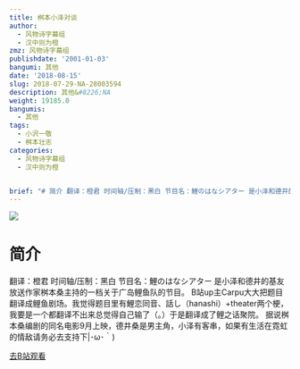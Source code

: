 ```yaml
---
title: 桝本小泽对谈
author:
  - 风物诗字幕组
  - 汉中则为橙
zmz: 风物诗字幕组
publishdate: '2001-01-03'
bangumi: 其他
date: '2018-08-15'
slug: 2018-07-29-NA-28003594
description: 其他&#8226;NA
weight: 19185.0
bangumis:
  - 其他
tags:
  - 小沢一敬
  - 桝本壮志
categories:
  - 风物诗字幕组
  - 汉中则为橙


brief: "# 简介 翻译：橙君 时间轴/压制：黑白 节目名：鯉のはなシアター 是小泽和德井的基友放送作家桝本桑主持的一档关于广岛鲤鱼队的节目。 B站up主Carpu大大把题目翻译成鲤鱼剧场。我觉得题目里有鯉恋同音、話し（hanashi）+theater两个梗，我要是一个都翻译不出来总觉得自己输了（。）于是翻译成了鲤之话聚院。 据说桝本桑编剧的同名电影9月上映，德井桑是男主角，小泽有客串，如果有生活在霓虹的情敌请务必去支持下|･ω･｀)"
---
```

![](https://i.imgur.com/5gSaXOE.jpg)
# 简介  
翻译：橙君 时间轴/压制：黑白
节目名：鯉のはなシアター
是小泽和德井的基友放送作家桝本桑主持的一档关于广岛鲤鱼队的节目。
B站up主Carpu大大把题目翻译成鲤鱼剧场。我觉得题目里有鯉恋同音、話し（hanashi）+theater两个梗，我要是一个都翻译不出来总觉得自己输了（。）于是翻译成了鲤之话聚院。
据说桝本桑编剧的同名电影9月上映，德井桑是男主角，小泽有客串，如果有生活在霓虹的情敌请务必去支持下|･ω･｀)  

[去B站观看](https://www.bilibili.com/video/av28003594/)
 
